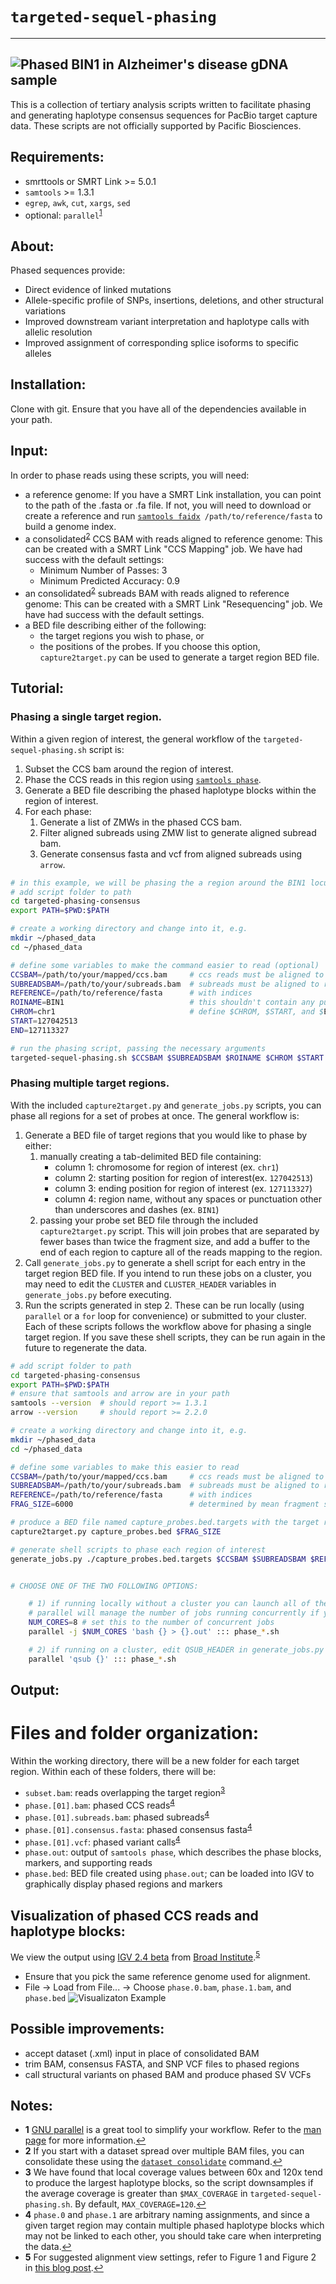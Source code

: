 # `targeted-sequel-phasing`
-------------------------
![Phased BIN1 in Alzheimer's disease gDNA sample](images/BIN1_example.png)
-------------------------
This is a collection of tertiary analysis scripts written to facilitate phasing and generating haplotype consensus sequences for PacBio target capture data.
These scripts are not officially supported by Pacific Biosciences.

## Requirements:
- smrttools or SMRT Link >= 5.0.1
- `samtools` >= 1.3.1
- `egrep`, `awk`, `cut`, `xargs`, `sed`
- optional: `parallel`<sup id="a1">[1](#f1)</sup>

## About:
Phased sequences provide:
- Direct evidence of linked mutations
- Allele-specific profile of SNPs, insertions, deletions, and other structural variations
- Improved downstream variant interpretation and haplotype calls with allelic resolution
- Improved assignment of corresponding splice isoforms to specific alleles

## Installation:
Clone with git.  Ensure that you have all of the dependencies available in your path.

## Input:
In order to phase reads using these scripts, you will need:
- a reference genome: If you have a SMRT Link installation, you can point to the path of the .fasta or .fa file.  If not, you will need to download or create a reference and run [`samtools faidx`](http://www.htslib.org/doc/samtools-1.3.1.html "Samtools Documentation")` /path/to/reference/fasta` to build a genome index.
- a consolidated<sup id="a2">[2](#f2)</sup> CCS BAM with reads aligned to reference genome:  This can be created with a SMRT Link "CCS Mapping" job.  We have had success with the default settings:
    - Minimum Number of Passes: 3
    - Minimum Predicted Accuracy: 0.9
- an consolidated<sup>[2](#f2)</sup> subreads BAM with reads aligned to reference genome:  This can be created with a SMRT Link "Resequencing" job.  We have had success with the default settings.
- a BED file describing either of the following:
    - the target regions you wish to phase, or
    - the positions of the probes.  If you choose this option, `capture2target.py` can be used to generate a target region BED file.


## Tutorial:
### Phasing a single target region.
Within a given region of interest, the general workflow of the `targeted-sequel-phasing.sh` script is:
1. Subset the CCS bam around the region of interest.
2. Phase the CCS reads in this region using [`samtools phase`](http://www.htslib.org/doc/samtools-1.3.1.html "Samtools Documentation").
3. Generate a BED file describing the phased haplotype blocks within the region of interest.
4. For each phase:
    1. Generate a list of ZMWs in the phased CCS bam.
    2. Filter aligned subreads using ZMW list to generate aligned subread bam.
    3. Generate consensus fasta and vcf from aligned subreads using `arrow`.

```sh
# in this example, we will be phasing the a region around the BIN1 locus in hg38
# add script folder to path
cd targeted-phasing-consensus
export PATH=$PWD:$PATH

# create a working directory and change into it, e.g.
mkdir ~/phased_data
cd ~/phased_data

# define some variables to make the command easier to read (optional)
CCSBAM=/path/to/your/mapped/ccs.bam     # ccs reads must be aligned to reference
SUBREADSBAM=/path/to/your/subreads.bam  # subreads must be aligned to reference
REFERENCE=/path/to/reference/fasta      # with indices
ROINAME=BIN1                            # this shouldn't contain any punctuation other than underscore or dash
CHROM=chr1                              # define $CHROM, $START, and $END as if you would be passing them to samtools
START=127042513
END=127113327

# run the phasing script, passing the necessary arguments
targeted-sequel-phasing.sh $CCSBAM $SUBREADSBAM $ROINAME $CHROM $START $END $REFERENCE
```

### Phasing multiple target regions.
With the included `capture2target.py` and `generate_jobs.py` scripts, you can phase all regions for a set of probes at once.  The general workflow is:
1. Generate a BED file of target regions that you would like to phase by either:
    1. manually creating a tab-delimited BED file containing:
        - column 1: chromosome for region of interest (ex. `chr1`)
        - column 2: starting position for region of interest(ex. `127042513`)
        - column 3: ending position for region of interest (ex. `127113327`)
        - column 4: region name, without any spaces or punctuation other than underscores and dashes (ex. `BIN1`)
    2. passing your probe set BED file through the included `capture2target.py` script.  This will join probes that are separated by fewer bases than twice the fragment size, and add a buffer to the end of each region to capture all of the reads mapping to the region.
2. Call `generate_jobs.py` to generate a shell script for each entry in the target region BED file.  If you intend to run these jobs on a cluster, you may need to edit the `CLUSTER` and `CLUSTER_HEADER` variables in `generate_jobs.py` before executing.
3. Run the scripts generated in step 2.  These can be run locally (using `parallel` or a `for` loop for convenience) or submitted to your cluster.  Each of these scripts follows the workflow above for phasing a single target region.  If you save these shell scripts, they can be run again in the future to regenerate the data.

```sh
# add script folder to path
cd targeted-phasing-consensus
export PATH=$PWD:$PATH
# ensure that samtools and arrow are in your path
samtools --version  # should report >= 1.3.1
arrow --version     # should report >= 2.2.0

# create a working directory and change into it, e.g.
mkdir ~/phased_data
cd ~/phased_data

# define some variables to make this easier to read
CCSBAM=/path/to/your/mapped/ccs.bam     # ccs reads must be aligned to reference
SUBREADSBAM=/path/to/your/subreads.bam  # subreads must be aligned to reference
REFERENCE=/path/to/reference/fasta      # with indices
FRAG_SIZE=6000                          # determined by mean fragment size during prep; 2kbp to 6kbp recommended

# produce a BED file named capture_probes.bed.targets with the target regions of interest
capture2target.py capture_probes.bed $FRAG_SIZE

# generate shell scripts to phase each region of interest
generate_jobs.py ./capture_probes.bed.targets $CCSBAM $SUBREADSBAM $REF


# CHOOSE ONE OF THE TWO FOLLOWING OPTIONS:

    # 1) if running locally without a cluster you can launch all of the jobs from parallel
    # parallel will manage the number of jobs running concurrently if you provide the '-j NUMBER` argument:
    NUM_CORES=8 # set this to the number of concurrent jobs
    parallel -j $NUM_CORES 'bash {} > {}.out' ::: phase_*.sh

    # 2) if running on a cluster, edit QSUB_HEADER in generate_jobs.py with whatever you need, and start them with parallel or a loop:
    parallel 'qsub {}' ::: phase_*.sh
```

## Output:
# Files and folder organization:
Within the working directory, there will be a new folder for each target region.  Within each of these folders, there will be:
- `subset.bam`: reads overlapping the target region<sup id="a3">[3](#f3)</sup>
- `phase.[01].bam`: phased CCS reads<sup id="a4">[4](#f4)</sup>
- `phase.[01].subreads.bam`: phased subreads<sup>[4](#f4)</sup>
- `phase.[01].consensus.fasta`: phased consensus fasta<sup>[4](#f4)</sup>
- `phase.[01].vcf`: phased variant calls<sup>[4](#f4)</sup>
- `phase.out`: output of `samtools phase`, which describes the phase blocks, markers, and supporting reads
- `phase.bed`: BED file created using `phase.out`; can be loaded into IGV to graphically display phased regions and markers

## Visualization of phased CCS reads and haplotype blocks:
We view the output using [IGV 2.4 beta](http://software.broadinstitute.org/software/igv/igv2.4beta) from [Broad Institute](https://www.broadinstitute.org/).<sup id="a5">[5](#f5)</sup>
- Ensure that you pick the same reference genome used for alignment.
- File -> Load from File... -> Choose `phase.0.bam`, `phase.1.bam`, and `phase.bed`
![Visualizaton Example](images/FERMT2_example.png)

## Possible improvements:
- accept dataset (.xml) input in place of consolidated BAM
- trim BAM, consensus FASTA, and SNP VCF files to phased regions
- call structural variants on phased BAM and produce phased SV VCFs

## Notes:
- <b id="f1">1</b> [GNU parallel](https://www.gnu.org/software/parallel/) is a great tool to simplify your workflow.  Refer to the [man page](https://www.gnu.org/software/parallel/man.html) for more information.[↩](#a1)
- <b id="f2">2</b> If you start with a dataset spread over multiple BAM files, you can consolidate these using the [`dataset consolidate`](http://www.pacb.com/wp-content/uploads/SMRT-Tools-Reference-Guide-v4.0.0.pdf) command.[↩](#a2)
- <b id="f3">3</b> We have found that local coverage values between 60x and 120x tend to produce the largest haplotype blocks, so the script downsamples if the average coverage is greater than `$MAX_COVERAGE` in `targeted-sequel-phasing.sh`.  By default, `MAX_COVERAGE=120`.[↩](#a3)
- <b id="f4">4</b> `phase.0` and `phase.1` are arbitrary naming assignments, and since a given target region may contain multiple phased haplotype blocks which may not be linked to each other, you should take care when interpreting the data.[↩](#a4)
- <b id="f5">5</b> For suggested alignment view settings, refer to Figure 1 and Figure 2 in [this blog post](http://www.pacb.com/blog/igv-3-improves-support-pacbio-long-reads/).[↩](#a5)
